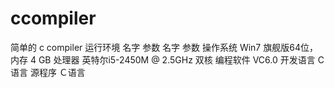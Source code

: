 # ccompiler
简单的 c compiler
运行环境
名字	参数	名字	参数
操作系统	Win7 旗舰版64位，	内存	4 GB
处理器	英特尔i5-2450M @ 2.5GHz 双核	编程软件	VC6.0 
开发语言	C语言	源程序	Ｃ语言
